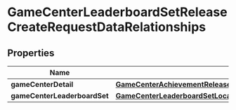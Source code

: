 

# GameCenterLeaderboardSetReleaseCreateRequestDataRelationships


## Properties

| Name | Type | Description | Notes |
|------------ | ------------- | ------------- | -------------|
|**gameCenterDetail** | [**GameCenterAchievementReleaseCreateRequestDataRelationshipsGameCenterDetail**](GameCenterAchievementReleaseCreateRequestDataRelationshipsGameCenterDetail.md) |  |  |
|**gameCenterLeaderboardSet** | [**GameCenterLeaderboardSetLocalizationCreateRequestDataRelationshipsGameCenterLeaderboardSet**](GameCenterLeaderboardSetLocalizationCreateRequestDataRelationshipsGameCenterLeaderboardSet.md) |  |  |



